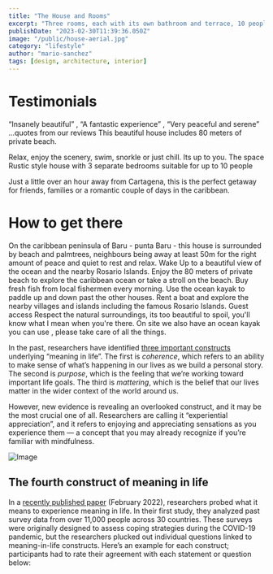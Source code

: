 ```yaml
---
title: "The House and Rooms"
excerpt: "Three rooms, each with its own bathroom and terrace, 10 people can stay comfortably."
publishDate: "2023-02-30T11:39:36.050Z"
image: "/public/house-aerial.jpg"
category: "lifestyle"
author: "mario-sanchez"
tags: [design, architecture, interior]
---
```

# Testimonials

“Insanely beautiful” , “A fantastic experience” , “Very peaceful and serene”
...quotes from our reviews
This beautiful house includes 80 meters of private beach.

Relax, enjoy the scenery, swim, snorkle or just chill. Its up to you.
The space
Rustic style house with 3 separate bedrooms suitable for up to 10 people

Just a little over an hour away from Cartagena, this is the perfect getaway for friends, families or a romantic couple of days in the caribbean.

# How to get there
On the caribbean peninsula of Baru - punta Baru - this house is surrounded by beach and palmtrees, neighbours being away at least 50m for the right amount of peace and quiet to rest and relax.
Wake Up to a beautiful view of the ocean and the nearby Rosario Islands.
Enjoy the 80 meters of private beach to explore the caribbean ocean or take a stroll on the beach. Buy fresh fish from local fishermen every morning.
Use the ocean kayak to paddle up and down past the other houses.
Rent a boat and explore the nearby villages and islands including the famous Rosario Islands.
Guest access
Respect the natural surroundings, its too beautiful to spoil, you'll know what I mean when you're there.
On site we also have an ocean kayak you can use , please take care of all the things.

In the past, researchers have identified [three important constructs](https://pubmed.ncbi.nlm.nih.gov/30614732/) underlying “meaning in life”. The first is _coherence_, which refers to an ability to make sense of what’s happening in our lives as we build a personal story. The second is _purpose_, which is the feeling that we’re working toward important life goals. The third is _mattering_, which is the belief that our lives matter in the wider context of the world around us.

However, new evidence is revealing an overlooked construct, and it may be the most crucial one of all. Researchers are calling it “experiential appreciation”, and it refers to enjoying and appreciating sensations as you experience them — a concept that you may already recognize if you’re familiar with mindfulness.

![Image](/public/beach-aerial.JPG)

## The fourth construct of meaning in life

In a [recently published paper](https://www.nature.com/articles/s41562-021-01283-6.pdf) (February 2022), researchers probed what it means to experience meaning in life. In their first study, they analyzed past survey data from over 11,000 people across 30 countries. These surveys were originally designed to assess coping strategies during the COVID-19 pandemic, but the researchers plucked out individual questions linked to meaning-in-life constructs. Here’s an example for each construct; participants had to rate their agreement with each statement or question below:

